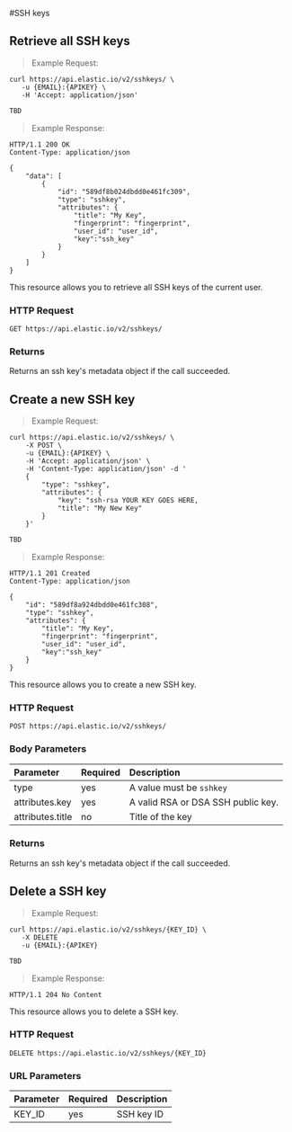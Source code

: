 #SSH keys

## Retrieve all SSH keys

> Example Request:


```shell
curl https://api.elastic.io/v2/sshkeys/ \
   -u {EMAIL}:{APIKEY} \
   -H 'Accept: application/json'
```

```javascript
TBD
```

> Example Response:

```http
HTTP/1.1 200 OK
Content-Type: application/json

{
    "data": [
        {
            "id": "589df8b024dbdd0e461fc309",
            "type": "sshkey",
            "attributes": {
                "title": "My Key",
                "fingerprint": "fingerprint",
                "user_id": "user_id",
                "key":"ssh_key"
            }
        }
    ]
}
```

This resource allows you to retrieve all SSH keys of the current user.

### HTTP Request
`GET https://api.elastic.io/v2/sshkeys/`


### Returns
Returns an ssh key's metadata object if the call succeeded.















## Create a new SSH key

> Example Request:


```shell
curl https://api.elastic.io/v2/sshkeys/ \
    -X POST \
    -u {EMAIL}:{APIKEY} \
    -H 'Accept: application/json' \
    -H 'Content-Type: application/json' -d '
    {
        "type": "sshkey",
        "attributes": {
            "key": "ssh-rsa YOUR KEY GOES HERE,
            "title": "My New Key"
        }
    }'
```

```javascript
TBD
```

> Example Response:

```http
HTTP/1.1 201 Created
Content-Type: application/json

{
    "id": "589df8a924dbdd0e461fc308",
    "type": "sshkey",
    "attributes": {
        "title": "My Key",
        "fingerprint": "fingerprint",
        "user_id": "user_id",
        "key":"ssh_key"
    }
}
```

This resource allows you to create a new SSH key.

### HTTP Request
`POST https://api.elastic.io/v2/sshkeys/`


### Body Parameters

| Parameter | Required | Description |
| :--- | :--- | :--- |
| type | yes | A value must be ``sshkey`` |
| attributes.key | yes | A valid RSA or DSA SSH public key. |
| attributes.title | no | Title of the key |


### Returns
Returns an ssh key's metadata object if the call succeeded.

















## Delete a SSH key
> Example Request:


```shell
curl https://api.elastic.io/v2/sshkeys/{KEY_ID} \
   -X DELETE
   -u {EMAIL}:{APIKEY}
```

```javascript
TBD
```

> Example Response:

```http
HTTP/1.1 204 No Content
```

This resource allows you to delete a SSH key.

### HTTP Request
`DELETE https://api.elastic.io/v2/sshkeys/{KEY_ID}`


### URL Parameters

| Parameter | Required | Description |
| :--- | :--- | :--- |
| KEY_ID | yes | SSH key ID |
